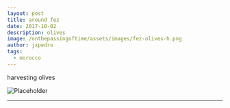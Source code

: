 ```yaml
---
layout: post
title: around fez
date: 2017-10-02
description: olives
image: /onthepassingoftime/assets/images/fez-olives-h.png
author: jxpedro
tags: 
  - morocco
---
```

<p >harvesting olives</p>

![Placeholder](/onthepassingoftime/assets/images/fez-olives.jpeg)

<p></p>

<hr/>
